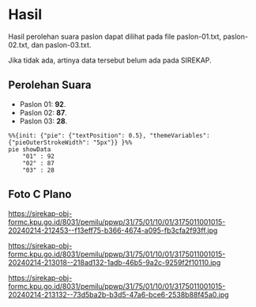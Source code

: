 # Hasil

Hasil perolehan suara paslon dapat dilihat pada file paslon-01.txt, paslon-02.txt, dan paslon-03.txt.

Jika tidak ada, artinya data tersebut belum ada pada SIREKAP.

## Perolehan Suara

 * Paslon 01: **92**.
 * Paslon 02: **87**.
 * Paslon 03: **28**.

```mermaid
%%{init: {"pie": {"textPosition": 0.5}, "themeVariables": {"pieOuterStrokeWidth": "5px"}} }%%
pie showData
    "01" : 92
    "02" : 87
    "03" : 28
```
## Foto C Plano

https://sirekap-obj-formc.kpu.go.id/8031/pemilu/ppwp/31/75/01/10/01/3175011001015-20240214-212453--f13eff75-b366-4674-a095-fb3cfa2f93ff.jpg

https://sirekap-obj-formc.kpu.go.id/8031/pemilu/ppwp/31/75/01/10/01/3175011001015-20240214-213018--218ad132-1adb-46b5-9a2c-9259f2f10110.jpg

https://sirekap-obj-formc.kpu.go.id/8031/pemilu/ppwp/31/75/01/10/01/3175011001015-20240214-213132--73d5ba2b-b3d5-47a6-bce6-2538b88f45a0.jpg
